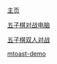 [主页](https://honghurumeng.github.io/)



[五子棋对战电脑](https://honghurumeng.github.io/Gobang-VS-AI)



[五子棋双人对战](https://honghurumeng.github.io/Gobang-VS-Human)



[mtoast-demo](https://honghurumeng.github.io/mtoast-demo)